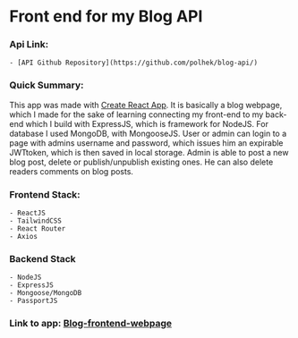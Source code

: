 # Front end for my Blog API

### Api Link:

    - [API Github Repository](https://github.com/polhek/blog-api/)

### Quick Summary:

This app was made with [Create React App](https://github.com/facebook/create-react-app). It is basically a blog webpage, which I made for the sake of learning connecting my front-end to my back-end which I build with ExpressJS, which is framework for NodeJS. For database I used MongoDB, with MongooseJS. User or admin can login to a page with admins username and password, which issues him an expirable JWTtoken, which is then saved in local storage. Admin is able to post a new blog post, delete or publish/unpublish existing ones. He can also delete readers comments on blog posts.

### Frontend Stack:

    - ReactJS
    - TailwindCSS
    - React Router
    - Axios

### Backend Stack

    - NodeJS
    - ExpressJS
    - Mongoose/MongoDB
    - PassportJS

### Link to app: [Blog-frontend-webpage](https://polhek.github.io/blog-front-end-react/#/)
